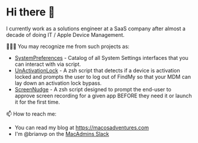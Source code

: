 # Hi there 👋


I currently work as a solutions engineer at a SaaS company after almost a decade of doing IT / Apple Device Management.

🧑🏽‍💻 You may recognize me from such projects as:
* [SystemPreferences](https://github.com/bvanpeski/SystemPreferences) - Catalog of all System Settings interfaces that you can interact with via script.
* [UnActivationLock](https://github.com/bvanpeski/unActivationLock) - A zsh script that detects if a device is activation locked and prompts the user to log out of FindMy so that your MDM can lay down an activation lock bypass.
* [ScreenNudge](https://github.com/bvanpeski/ScreenNudge) - A zsh script designed to prompt the end-user to approve screen recording for a given app BEFORE they need it or launch it for the first time.

📫 How to reach me:
* You can read my blog at https://macosadventures.com
* I'm @brianvp on the [MacAdmins Slack](https://www.macadmins.org/)

<!--
**bvanpeski/bvanpeski** is a ✨ _special_ ✨ repository because its `README.md` (this file) appears on your GitHub profile.

Here are some ideas to get you started:

- 🔭 I’m currently working on ...
- 🌱 I’m currently learning ...
- 👯 I’m looking to collaborate on ...
- 🤔 I’m looking for help with ...
- 💬 Ask me about ...
- 📫 How to reach me: ...
- 😄 Pronouns: ...
- ⚡ Fun fact: ...
-->

